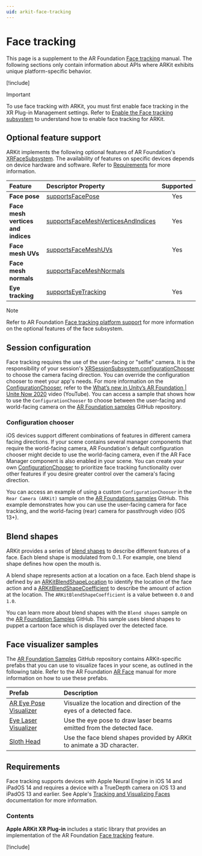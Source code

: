 ```yaml
---
uid: arkit-face-tracking
---
```

# Face tracking

This page is a supplement to the AR Foundation [Face tracking](xref:arfoundation-face-tracking) manual. The following sections only contain information about APIs where ARKit exhibits unique platform-specific behavior.

[!include[](snippets/arf-docs-tip.md)]

> [!IMPORTANT]
> To use face tracking with ARKit, you must first enable face tracking in the XR Plug-in Management settings. Refer to [Enable the Face tracking subsystem](xref:arkit-project-config#enable-face-tracking) to understand how to enable face tracking for ARKit.

## Optional feature support

ARKit implements the following optional features of AR Foundation's [XRFaceSubsystem](xref:UnityEngine.XR.ARSubsystems.XRFaceSubsystem). The availability of features on specific devices depends on device hardware and software. Refer to [Requirements](#requirements) for more information.

| Feature | Descriptor Property | Supported |
| :------ | :------------------ | :-------: |
| **Face pose** | [supportsFacePose](xref:UnityEngine.XR.ARSubsystems.XRFaceSubsystemDescriptor.supportsFacePose) | Yes |
| **Face mesh vertices and indices** | [supportsFaceMeshVerticesAndIndices](xref:UnityEngine.XR.ARSubsystems.XRFaceSubsystemDescriptor.supportsFaceMeshVerticesAndIndices) | Yes |
| **Face mesh UVs** | [supportsFaceMeshUVs](xref:UnityEngine.XR.ARSubsystems.XRFaceSubsystemDescriptor.supportsFaceMeshUVs) | Yes |
| **Face mesh normals** | [supportsFaceMeshNormals](xref:UnityEngine.XR.ARSubsystems.XRFaceSubsystemDescriptor.supportsFaceMeshNormals) | |
| **Eye tracking** |  [supportsEyeTracking](xref:UnityEngine.XR.ARSubsystems.XRFaceSubsystemDescriptor.supportsEyeTracking) | Yes |

> [!NOTE]
> Refer to AR Foundation [Face tracking platform support](xref:arfoundation-face-tracking-platform-support) for more information
> on the optional features of the face subsystem.

## Session configuration

Face tracking requires the use of the user-facing or "selfie" camera. It is the responsibility of your session's [XRSessionSubsystem.configurationChooser](xref:UnityEngine.XR.ARSubsystems.XRSessionSubsystem.configurationChooser) to choose the camera facing direction. You can override the configuration chooser to meet your app's needs. For more information on the [ConfigurationChooser](xref:UnityEngine.XR.ARSubsystems.ConfigurationChooser), refer to the [What’s new in Unity’s AR Foundation | Unite Now 2020](https://www.youtube.com/watch?v=jBRxY2KnrUs&t=677s) video (YouTube). You can access a sample that shows how to use the `ConfigurationChooser` to choose between the user-facing and world-facing camera on the [AR Foundation samples](https://github.com/Unity-Technologies/arfoundation-samples/tree/5.2/Assets/Scenes/Configurations) GitHub repository.

### Configuration chooser

iOS devices support different combinations of features in different camera facing directions. If your scene contains several manager components that require the world-facing camera, AR Foundation's default configuration chooser might decide to use the world-facing camera, even if the AR Face Manager component is also enabled in your scene. You can create your own [ConfigurationChooser](xref:UnityEngine.XR.ARSubsystems.ConfigurationChooser) to prioritize face tracking functionality over other features if you desire greater control over the camera's facing direction.

You can access an example of using a custom `ConfigurationChooser` in the `Rear Camera (ARKit)` sample on the [AR Foundations samples](https://github.com/Unity-Technologies/arfoundation-samples/blob/5.2/Assets/Scenes/FaceTracking/WorldCameraWithUserFacingFaceTracking.unity) GitHub. This example demonstrates how you can use the user-facing camera for face tracking, and the world-facing (rear) camera for passthrough video (iOS 13+).

## Blend shapes

ARKit provides a series of [blend shapes](https://developer.apple.com/documentation/arkit/arfaceanchor/2928251-blendshapes?language=objc) to describe different features of a face. Each blend shape is modulated from 0..1. For example, one blend shape defines how open the mouth is.

A blend shape represents action at a location on a face. Each blend shape is defined by an [ARKitBlendShapeLocation](xref:UnityEngine.XR.ARKit.ARKitBlendShapeLocation) to identify the location of the face action and a [ARKitBlendShapeCoefficient](xref:UnityEngine.XR.ARKit.ARKitBlendShapeCoefficient) to describe the amount of action at the location. The `ARKitBlendShapeCoefficient` is a value between `0.0` and `1.0`.

You can learn more about blend shapes with the `Blend shapes` sample on the [AR Foundation Samples](https://github.com/Unity-Technologies/arfoundation-samples/blob/5.2/Assets/Scripts/Runtime/ARKitBlendShapeVisualizer.cs) GitHub. This sample uses blend shapes to puppet a cartoon face which is displayed over the detected face.

## Face visualizer samples

The [AR Foundation Samples](https://github.com/Unity-Technologies/arfoundation-samples/tree/5.2) GitHub repository contains ARKit-specific prefabs that you can use to visualize faces in your scene, as outlined in the following table. Refer to the AR Foundation [AR Face](xref:arfoundation-face-tracking-arface) manual for more information on how to use these prefabs.

| Prefab | Description |
| :----- | :---------- |
| [AR Eye Pose Visualizer](https://github.com/Unity-Technologies/arfoundation-samples/blob/5.2/Assets/Prefabs/AR%20Eye%20Pose%20Visualizer.prefab) | Visualize the location and direction of the eyes of a detected face. |
| [Eye Laser Visualizer](https://github.com/Unity-Technologies/arfoundation-samples/blob/5.2/Assets/Prefabs/Eye%20Laser%20Prefab.prefab) | Use the eye pose to draw laser beams emitted from the detected face. |
| [Sloth Head](https://github.com/Unity-Technologies/arfoundation-samples/blob/5.2/Assets/Prefabs/SlothHead.prefab) | Use the face blend shapes provided by ARKit to animate a 3D character. |

<a id="requirements"></a>

## Requirements

Face tracking supports devices with Apple Neural Engine in iOS 14 and iPadOS 14 and requires a device with a TrueDepth camera on iOS 13 and iPadOS 13 and earlier. See Apple's [Tracking and Visualizing Faces](https://developer.apple.com/documentation/arkit/content_anchors/tracking_and_visualizing_faces?language=objc) documentation for more information.

### Contents

**Apple ARKit XR Plug-in** includes a static library that provides an implementation of the AR Foundation [Face tracking](xref:arfoundation-face-tracking) feature.

[!include[](snippets/apple-arkit-trademark.md)]
